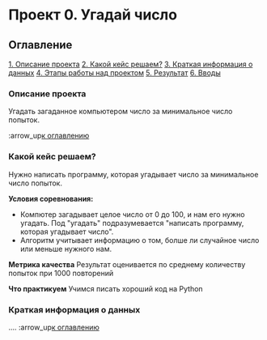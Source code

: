 # Проект 0. Угадай число

## Оглавление
[1. Описание проекта]()
[2. Какой кейс решаем?]()
[3. Краткая информация о данных]()
[4. Этапы работы над проектом]()
[5. Результат]()
[6. Вводы]()

### Описание проекта
Угадать загаданное компьютером число за минимальное число попыток.

:arrow_up[к оглавлению]()

### Какой кейс решаем?
Нужно написать программу, которая угадывает число за минимальное число попыток.

**Условия соревнования:**
- Компютер загадывает целое число от 0 до 100, и нам его нужно угадать. Под "угадать" подразумевается "написать программу, которая угадывает число".
- Алгоритм учитывает информацию о том, болше ли случайное число или меньше нужного нам.

**Метрика качества**
Результат оценивается по среднему количеству попыток при 1000 повторений

**Что практикуем**
Учимся писать хороший код на Python

### Краткая информация о данных
....
:arrow_up[к оглавлению]()